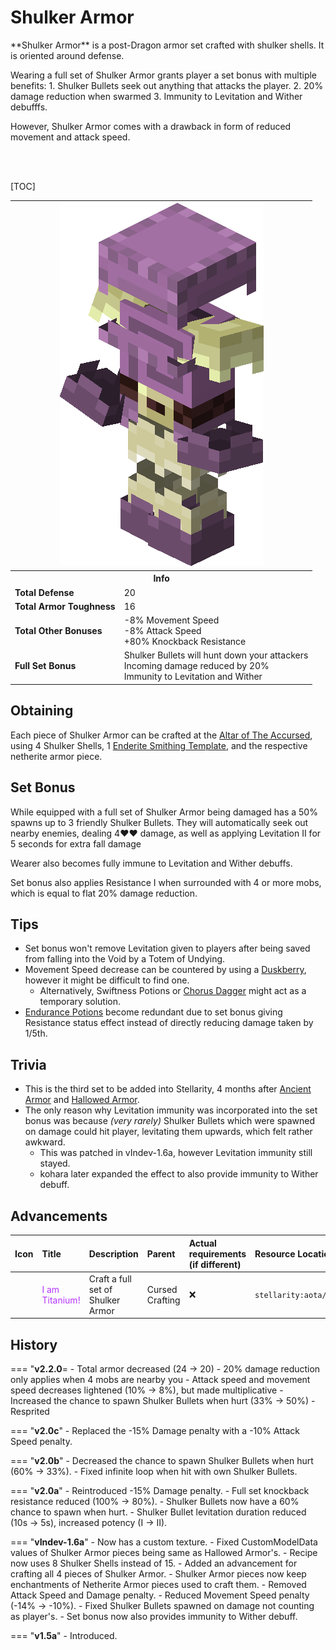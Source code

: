 # Shulker Armor
<div class="result kohara-infobox-grid" markdown>
<div markdown class="kohara-infobox-text">
**Shulker Armor** is a post-Dragon armor set crafted with shulker shells. It is oriented around defense.

Wearing a full set of Shulker Armor grants player a set bonus with multiple benefits:
	1. Shulker Bullets seek out anything that attacks the player.
	2. 20% damage reduction when swarmed
	3. Immunity to Levitation and Wither debufffs.

However, Shulker Armor comes with a drawback in form of reduced movement and attack speed.

<br><br>

[TOC]

</div>
<div class="kohara-infobox-table">
  	<table id="kohara-infobox--item" markdown>
		<tr>
			<th colspan="2" class="kohara-infobox--top-image"><img src="../../../assets/armor/shulker/full.png" style="height: auto; image-rendering: auto;"></th>
		</tr>
		<tr>
			<th colspan="2">Info</th>
		</tr>
		<tr>
			<td><b>Total Defense</b></td>
			<td>20</td>
		</tr>
		<tr>
			<td><b>Total Armor Toughness</b></td>
			<td>16</td>
		</tr>
		<tr>
			<td><b>Total Other Bonuses</b></td>
			<td>
				-8% Movement Speed
				<br>
				-8% Attack Speed
				<br>
				+80% Knockback Resistance
				<br>
			</td>
		</tr>
		<tr>
			<td><b>Full Set Bonus</b></td>
			<td>
				Shulker Bullets will hunt down your attackers
				<br>
				Incoming damage reduced by 20%
				<br>
				Immunity to Levitation and Wither
			</td>
		</tr>
	</table>
</div>
</div>

## Obtaining
Each piece of Shulker Armor can be crafted at the [Altar of The Accursed](../../mechanics/altar_of_the_accursed.md), using 4 Shulker Shells, 1 [Enderite Smithing Template](../materials/enderite_smithing_template.md), and the respective netherite armor piece.

## Set Bonus
While equipped with a full set of Shulker Armor being damaged has a 50% spawns up to 3 friendly Shulker Bullets. They will automatically seek out nearby enemies, dealing 4:heart::heart: damage, as well as applying Levitation II for 5 seconds for extra fall damage

Wearer also becomes fully immune to Levitation and Wither debuffs.

Set bonus also applies Resistance I when surrounded with 4 or more mobs, which is equal to flat 20% damage reduction.

## Tips
- Set bonus won't remove Levitation given to players after being saved from falling into the Void by a <i class="icon-minecraft icon-minecraft-totem-of-undying"></i>Totem of Undying.
- Movement Speed decrease can be countered by using a <i class="icon-stellarity icon-stellarity-duskberry"></i>[Duskberry](../trinkets/duskberry.md), however it might be difficult to find one.
    - Alternatively, Swiftness Potions or [Chorus Dagger](../chorus_dagger.md) might act as a temporary solution.
- [Endurance Potions](../other/potions.md) become redundant due to set bonus giving Resistance status effect instead of directly reducing damage taken by 1/5th.

## Trivia
- This is the third set to be added into Stellarity, 4 months after <i class="icon-stellarity icon-stellarity-ancient-armor"></i>[Ancient Armor](chorus_champion.md) and <i class="icon-stellarity icon-stellarity-hallowed-armor"></i>[Hallowed Armor](hallowed_armor.md).
- The only reason why Levitation immunity was incorporated into the set bonus was because *(very rarely)* Shulker Bullets which were spawned on damage could hit player, levitating them upwards, which felt rather awkward.
    - This was patched in vIndev-1.6a, however Levitation immunity still stayed.
    - kohara later expanded the effect to also provide immunity to Wither debuff.
## Advancements
| Icon | Title | Description | Parent | Actual requirements (if different) | Resource Location |
| :--- | :--- | :--- | :--- | :--- | :--- |
| <div class="adv-div"><i class="adv adv-challenge"></i><i class="icon-adv icon-stellarity icon-stellarity-shulker-armor"></i></div> | <span style="color: #B533FF;">I am Titanium!</span> | Craft a full set of Shulker Armor | Cursed Crafting | :x: | `stellarity:aota/craft_shulker_armor` |

## History
=== "**v2.2.0**=
    - Total armor decreased (24 -> 20)
    - 20% damage reduction only applies when 4 mobs are nearby you
    - Attack speed and movement speed decreases lightened (10% -> 8%), but made multiplicative
    - Increased the chance to spawn Shulker Bullets when hurt (33% -> 50%)
	- Resprited
    
=== "**v2.0c**"
	- Replaced the -15% Damage penalty with a -10% Attack Speed penalty.

=== "**v2.0b**"
    - Decreased the chance to spawn Shulker Bullets when hurt (60% -> 33%).
    - Fixed infinite loop when hit with own Shulker Bullets.

=== "**v2.0a**"
    - Reintroduced -15% Damage penalty.
    - Full set knockback resistance reduced (100% -> 80%).
    - Shulker Bullets now have a 60% chance to spawn when hurt.
    - Shulker Bullet levitation duration reduced (10s -> 5s), increased potency (I -> II).

=== "**vIndev-1.6a**"
	- Now has a custom texture.
	- Fixed CustomModelData values of Shulker Armor pieces being same as <i class="icon-stellarity icon-stellarity-hallowed-armor"></i>Hallowed Armor's.
	- Recipe now uses 8 <i class="icon-minecraft icon-minecraft-shulker-shell"></i>Shulker Shells instead of 15.
	- Added an advancement for crafting all 4 pieces of  <i class="icon-stellarity icon-stellarity-shulker-armor"></i>Shulker Armor.
	- Shulker Armor pieces now keep enchantments of Netherite Armor pieces used to craft them.
    - Removed Attack Speed and Damage penalty.
	- Reduced Movement Speed penalty (-14% -> -10%).
	- Fixed Shulker Bullets spawned on damage not counting as player's.
	- Set bonus now also provides immunity to Wither debuff.

=== "**v1.5a**"
	- Introduced.
